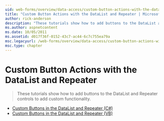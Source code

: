 ```yaml
---
uid: web-forms/overview/data-access/custom-button-actions-with-the-datalist-and-repeater/index
title: "Custom Button Actions with the DataList and Repeater | Microsoft Docs"
author: rick-anderson
description: "These tutorials show how to add buttons to the DataList and Repeater controls to add custom functionality."
ms.author: aspnetcontent
ms.date: 10/05/2011
ms.assetid: d017f36f-0152-43c7-ac44-6c7c755ea79a
msc.legacyurl: /web-forms/overview/data-access/custom-button-actions-with-the-datalist-and-repeater
msc.type: chapter
---
```

Custom Button Actions with the DataList and Repeater
====================
> These tutorials show how to add buttons to the DataList and Repeater controls to add custom functionality.


- [Custom Buttons in the DataList and Repeater (C#)](custom-buttons-in-the-datalist-and-repeater-cs.md)
- [Custom Buttons in the DataList and Repeater (VB)](custom-buttons-in-the-datalist-and-repeater-vb.md)

